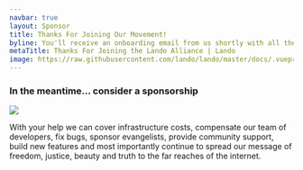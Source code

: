 ```yaml
---
navbar: true
layout: Sponsor
title: Thanks For Joining Our Movement!
byline: You'll receive an onboarding email from us shortly with all the details on your new role as Liberator of Developers
metaTitle: Thanks For Joining the Lando Alliance | Lando
image: https://raw.githubusercontent.com/lando/lando/master/docs/.vuepress/public/images/hero-pink.png
---
```


<h3>In the meantime... consider a sponsorship</h3>
<div class="seal-of-liberation">
  <img src="/images/lando-alliance.png">
</div>

<div class="liberation-manifesto">
  <p>
  With your help we can cover infrastructure costs, compensate our team of developers, fix bugs, sponsor evangelists, provide community support, build new features and most importantly continue to spread our message of freedom, justice, beauty and truth to the far reaches of the internet.
  </p>
</div>

